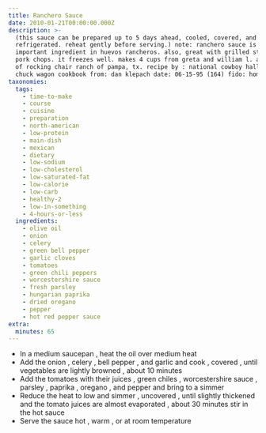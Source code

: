 ```yaml
---
title: Ranchero Sauce
date: 2010-01-21T00:00:00.000Z
description: >-
  (this sauce can be prepared up to 5 days ahead, cooled, covered, and
  refrigerated. reheat gently before serving.) note: ranchero sauce is the most
  important ingredient in huevos rancheros. also, great with grilled steaks or
  pork chops. it freezes well. makes 4 cups from greta and william l. arrington
  of rocking chair ranch of pampa, tx. recipe by : national cowboy hall of fame
  chuck wagon cookbook from: dan klepach date: 06-15-95 (164) fido: home co
taxonomies:
  tags:
    - time-to-make
    - course
    - cuisine
    - preparation
    - north-american
    - low-protein
    - main-dish
    - mexican
    - dietary
    - low-sodium
    - low-cholesterol
    - low-saturated-fat
    - low-calorie
    - low-carb
    - healthy-2
    - low-in-something
    - 4-hours-or-less
  ingredients:
    - olive oil
    - onion
    - celery
    - green bell pepper
    - garlic cloves
    - tomatoes
    - green chili peppers
    - worcestershire sauce
    - fresh parsley
    - hungarian paprika
    - dried oregano
    - pepper
    - hot red pepper sauce
extra:
  minutes: 65
---
```

 - In a medium saucepan , heat the oil over medium heat
 - Add the onion , celery , bell pepper , and garlic and cook , covered , until vegetables are lightly browned , about 10 minutes
 - Add the tomatoes with their juices , green chiles , worcestershire sauce , parsley , paprika , oregano , and pepper and bring to a simmer
 - Reduce the heat to low and simmer , uncovered , until slightly thickened and the tomato juices are almost evaporated , about 30 minutes stir in the hot sauce
 - Serve the sauce hot , warm , or at room temperature
